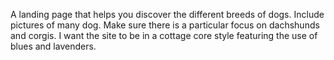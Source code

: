 A landing page that helps you discover the different breeds of dogs. Include pictures of many dog. Make sure there is a particular focus on dachshunds and corgis. I want the site to be in a cottage core style featuring the use of blues and lavenders.
